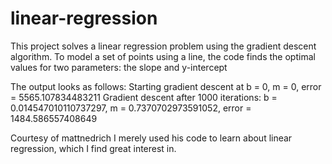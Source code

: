 # linear-regression


This project solves a linear regression problem using the gradient descent algorithm. To model a set of points using a line, the code finds the optimal values for two parameters: the slope and y-intercept

The output looks as follows:
Starting gradient descent at b = 0, m = 0, error = 5565.107834483211
Gradient descent after 1000 iterations: b = 0.014547010110737297, m = 0.7370702973591052, error = 1484.586557408649

Courtesy of mattnedrich
I merely used his code to learn about linear regression, which I find great interest in.
